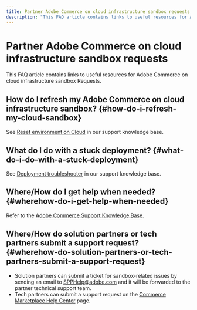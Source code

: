 ```yaml
---
title: Partner Adobe Commerce on cloud infrastructure sandbox requests
description: "This FAQ article contains links to useful resources for Adobe Commerce on cloud infrastructure sandbox Requests."
---
```


# Partner Adobe Commerce on cloud infrastructure sandbox requests

This FAQ article contains links to useful resources for Adobe Commerce on cloud infrastructure sandbox Requests.

## How do I refresh my Adobe Commerce on cloud infrastructure sandbox? {#how-do-i-refresh-my-cloud-sandbox}

See [Reset environment on Cloud](https://support.magento.com/hc/en-us/articles/360000852534) in our support knowledge base.

## What do I do with a stuck deployment? {#what-do-i-do-with-a-stuck-deployment}

See [Deployment troubleshooter](https://support.magento.com/hc/en-us/articles/360040986912) in our support knowledge base.

## Where/How do I get help when needed? {#wherehow-do-i-get-help-when-needed}

Refer to the [Adobe Commerce Support Knowledge Base](https://support.magento.com/hc/en-us).

## Where/How do solution partners or tech partners submit a support request? {#wherehow-do-solution-partners-or-tech-partners-submit-a-support-request}

* Solution partners can submit a ticket for sandbox-related issues by sending an email to [SPPHelp@adobe.com](mailto:SPPHelp@adobe.com) and it will be forwarded to the partner technical support team.
* Tech partners can submit a support request on the [Commerce Marketplace Help Center](https://marketplacesupport.magento.com/hc/en-us/requests) page. 
